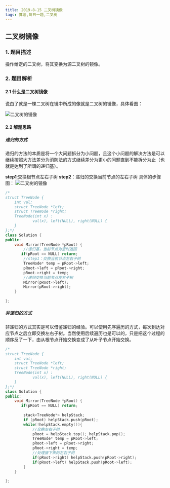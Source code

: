 ```yaml
---
title: 2019-8-15 二叉树镜像
tags: 算法,每日一题,二叉树
---
```


## 二叉树镜像

### 1. 题目描述
操作给定的二叉树，将其变换为源二叉树的镜像。

### 2. 题目解析

#### 2.1 什么是二叉树镜像

说白了就是一棵二叉树在镜中所成的像就是二叉树的镜像，具体看图：

![二叉树的镜像](http://pwfic6399.bkt.clouddn.com/wechat/daily_topic/8_15/%E4%BA%8C%E5%8F%89%E6%A0%91%E7%9A%84%E9%95%9C%E5%83%8F.jpg?imageView2/0/q/75|watermark/2/text/d3NoYW93/font/YXJpYWw=/fontsize/400/fill/I0NBQkFDQQ==/dissolve/73/gravity/SouthEast/dx/10/dy/10|imageslim)

#### 2.2 解题思路

##### **递归的方式**
递归的方法的本质是将一个大问题拆分为小问题，且这个小问题的解决方法是可以继续按照大方法差分为消防法的方式继续差分为更小的问题直到不能拆分为止（也就是达到了所谓的递归基）。

**step1**:交换根节点左右子树
**step2**：递归的交换当前节点的左右子树
具体的步骤图：
![二叉树的镜像](http://pwfic6399.bkt.clouddn.com/wechat/daily_topic/8_15/%E4%BA%8C%E5%8F%89%E6%A0%91%E7%9A%84%E9%95%9C%E5%83%8F%E9%80%92%E5%BD%92%E6%B3%95.jpg?imageView2/0/q/75|watermark/2/text/d3NoYW93/font/YXJpYWw=/fontsize/400/fill/I0NBQkFDQQ==/dissolve/73/gravity/SouthEast/dx/10/dy/10|imageslim)

``` C++
/*
struct TreeNode {
	int val;
	struct TreeNode *left;
	struct TreeNode *right;
	TreeNode(int x) :
			val(x), left(NULL), right(NULL) {
	}
};*/
class Solution {
public:
    void Mirror(TreeNode *pRoot) {
        //递归基，当前节点为空时返回
       if(pRoot == NULL) return;
        //step1：交换当前节点左右子树
        TreeNode* temp = pRoot->left;
        pRoot->left = pRoot->right;
        pRoot->right = temp;
        //递归交换当前节点左右子树
        Mirror(pRoot->left);
        Mirror(pRoot->right);
    }
    
};
```

##### **非递归的方式**
非递归的方式其实是可以借鉴递归的经验。可以使用先序遍历的方式，每次到达对应节点之后立即交换左右子树。当然使用后续遍历也是可以的，只是把这个过程的顺序反了一下，由从根节点开始交换变成了从叶子节点开始交换。

``` C++
/*
struct TreeNode {
	int val;
	struct TreeNode *left;
	struct TreeNode *right;
	TreeNode(int x) :
			val(x), left(NULL), right(NULL) {
	}
};*/
class Solution {
public:
    void Mirror(TreeNode *pRoot) {
       if(pRoot == NULL) return;
        
        stack<TreeNode*> helpStack;
        if (pRoot) helpStack.push(pRoot);
        while(!helpStack.empty()){
            //交换左右子树
            pRoot = helpStack.top(); helpStack.pop();
            TreeNode* temp = pRoot->left;
            pRoot->left = pRoot->right;
            pRoot->right = temp;
            //处理接下来的左右子树
            if(pRoot->right) helpStack.push(pRoot->right);
            if(pRoot->left) helpStack.push(pRoot->left);
        }
    }
    
};
```
